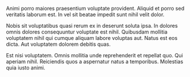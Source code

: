 Animi porro maiores praesentium voluptate provident. Aliquid et porro sed veritatis laborum est. In vel sit beatae impedit sunt nihil velit dolor.
 Nobis sit voluptatibus quasi rerum ex in deserunt soluta ipsa. In dolores omnis dolores consequuntur voluptate est nihil. Quibusdam mollitia voluptatem nihil qui cumque aliquam labore voluptas aut. Natus est eos dicta. Aut voluptatem dolorem debitis quas.
 Est nisi voluptatem. Omnis mollitia unde reprehenderit et repellat quo. Qui aperiam nihil. Reiciendis quos a aspernatur natus a temporibus. Molestias quia iusto animi.